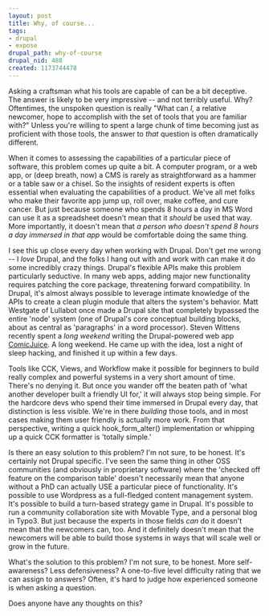 ```yaml
--- 
layout: post
title: Why, of course...
tags: 
- drupal
- expose
drupal_path: why-of-course
drupal_nid: 488
created: 1173744478
---
```

Asking a craftsman what his tools are capable of can be a bit deceptive. The answer is likely to be very impressive -- and not terribly useful. Why? Oftentimes, the unspoken question is really "What can <i>I,</i> a relative newcomer, hope to accomplish with the set of tools that you are familiar with?" Unless you're willing to spent a large chunk of time becoming just as proficient with those tools, the answer to <i>that</i> question is often dramatically different.

When it comes to assessing the capabilities of a particular piece of software, this problem comes up quite a bit. A computer program, or a web app, or (deep breath, now) a CMS is rarely as straightforward as a hammer or a table saw or a chisel. So the insights of resident experts is often essential when evaluating the capabilities of a product. We've all met folks who make their favorite app jump up, roll over, make coffee, and cure cancer. But just because someone who spends 8 hours a day in MS Word can use it as a spreadsheet doesn't mean that it <i>should</i> be used that way. More importantly, it doesn't mean that <i>a person who doesn't spend 8 hours a day immersed in that app</i> would be comfortable doing the same thing.

I see this up close every day when working with Drupal. Don't get me wrong -- I <i>love</i> Drupal, and the folks I hang out with and work with can make it do some incredibly crazy things. Drupal's flexible APIs make this problem particularly seductive. In many web apps, adding major new functionality requires patching the core package, threatening forward compatibility. In Drupal, it's almost always possible to leverage intimate knowledge of the APIs to create a clean plugin module that alters the system's behavior. Matt Westgate of Lullabot once made a Drupal site that completely bypassed the entire 'node' system (one of Drupal's core conceptual building blocks, about as central as 'paragraphs' in a word processor). Steven Wittens recently spent a <i>long weekend</i> writing the Drupal-powered web app <a href="http://www.comicjuice.com">ComicJuice</a>. A long weekend. He came up with the idea, lost a night of sleep hacking, and finished it up within a few days.

Tools like CCK, Views, and Workflow make it possible for beginners to build really complex and powerful systems in a very short amount of time. There's no denying it. But once you wander off the beaten path of 'what another developer built a friendly UI for,' it will always stop being simple. For the hardcore devs who spend their time immersed in Drupal every day, that distinction is less visible. We're in there <i>building</i> those tools, and in most cases making them user friendly is actually more work. From that perspective, writing a quick hook_form_alter() implementation or whipping up a quick CCK formatter is 'totally simple.'

Is there an easy solution to this problem? I'm not sure, to be honest. It's certainly not Drupal specific. I've seen the same thing in other OSS communities (and obviously in proprietary software) where the 'checked off feature on the comparison table' doesn't necessarily mean that anyone without a PhD can actually USE a particular piece of functionality. It's possible to use Wordpress as a full-fledged content management system. It's possible to build a turn-based strategy game in Drupal. It's possible to run a community collaboration site with Movable Type, and a personal blog in Typo3. But just because the experts in those fields <i>can</i> do it doesn't mean that the newcomers can, too. And it definitely doesn't mean that the newcomers will be able to build those systems in ways that will scale well or grow in the future.

What's the solution to this problem? I'm not sure, to be honest. More self-awareness? Less defensiveness? A one-to-five level difficulty rating that we can assign to answers? Often, it's hard to judge how experienced someone is when asking a question.

Does anyone have any thoughts on this?
